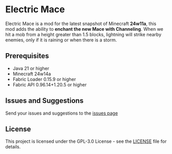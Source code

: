 # Electric Mace

Electric Mace is a mod for the latest snapshot of Minecraft **24w11a**, this mod adds the ability to **enchant the new Mace with Channeling**. When we hit a mob from a height greater than 1.5 blocks, lightning will strike nearby enemies, only if it is raining or when there is a storm.

## Prerequisites

- Java 21 or higher
- Minecraft 24w14a
- Fabric Loader 0.15.9 or higher
- Fabric API 0.96.14+1.20.5 or higher

## Issues and Suggestions
Send your issues and suggestions to the [issues page](https://github.com/anviaan/ElectricMace/issues)

## License
This project is licensed under the GPL-3.0 License - see the [LICENSE](LICENSE) file for details.
